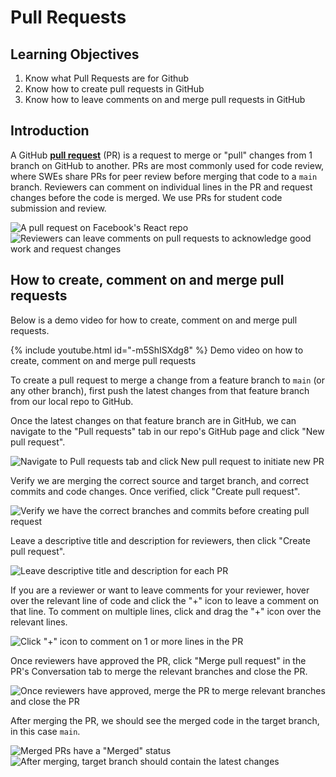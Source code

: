 # Pull Requests

## Learning Objectives

1. Know what Pull Requests are for Github
2. Know how to create pull requests in GitHub
3. Know how to leave comments on and merge pull requests in GitHub

## Introduction

A GitHub <a href="https://docs.github.com/en/free-pro-team@latest/github/collaborating-with-issues-and-pull-requests/about-pull-requests" target="_blank">**pull request**</a> (PR) is a request to merge or "pull" changes from 1 branch on GitHub to another. PRs are most commonly used for code review, where SWEs share PRs for peer review before merging that code to a `main` branch. Reviewers can comment on individual lines in the PR and request changes before the code is merged. We use PRs for student code submission and review.

![A pull request on Facebook's React repo](<../../.gitbook/assets/0.3.1 - Pull Requests - 2 - Sample PR.png>) ![Reviewers can leave comments on pull requests to acknowledge good work and request changes](<../../.gitbook/assets/0.3.1 - Pull Requests - 2 - Sample PR Comment.png>)

## How to create, comment on and merge pull requests

Below is a demo video for how to create, comment on and merge pull requests.

{% include youtube.html id="-m5ShISXdg8" %}
Demo video on how to create, comment on and merge pull requests

To create a pull request to merge a change from a feature branch to `main` (or any other branch), first push the latest changes from that feature branch from our local repo to GitHub.

Once the latest changes on that feature branch are in GitHub, we can navigate to the "Pull requests" tab in our repo's GitHub page and click "New pull request".

![Navigate to Pull requests tab and click New pull request to initiate new PR](<../../.gitbook/assets/0.3.1 - Pull Requests - 1 - New PR.png>)

Verify we are merging the correct source and target branch, and correct commits and code changes. Once verified, click "Create pull request".

![Verify we have the correct branches and commits before creating pull request](<../../.gitbook/assets/0.3.1 - Pull Requests - 1 - New PR 2.png>)

Leave a descriptive title and description for reviewers, then click "Create pull request".

![Leave descriptive title and description for each PR](<../../.gitbook/assets/0.3.1 - Pull Requests - 1 - New PR 3.png>)

If you are a reviewer or want to leave comments for your reviewer, hover over the relevant line of code and click the "+" icon to leave a comment on that line. To comment on multiple lines, click and drag the "+" icon over the relevant lines.

![Click "+" icon to comment on 1 or more lines in the PR](<../../.gitbook/assets/0.3.1 - Pull Requests - 1 - New PR 4.png>)

Once reviewers have approved the PR, click "Merge pull request" in the PR's Conversation tab to merge the relevant branches and close the PR.

![Once reviewers have approved, merge the PR to merge relevant branches and close the PR](<../../.gitbook/assets/0.3.1 - Pull Requests - 1 - New PR 5.png>)

After merging the PR, we should see the merged code in the target branch, in this case `main`.

![Merged PRs have a "Merged" status](<../../.gitbook/assets/0.3.1 - Pull Requests - 1 - New PR 6.png>) ![After merging, target branch should contain the latest changes](<../../.gitbook/assets/0.3.1 - Pull Requests - 1 - New PR 7.png>)
